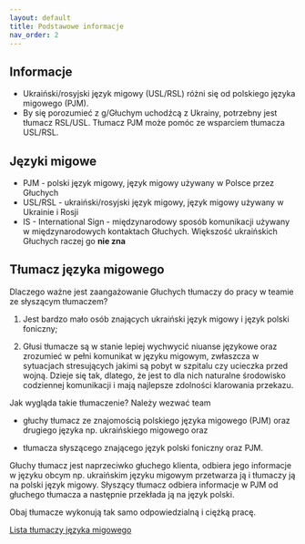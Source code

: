 ```yaml
---
layout: default
title: Podstawowe informacje
nav_order: 2
---
```


## Informacje

- Ukraiński/rosyjski język migowy (USL/RSL) różni się od polskiego języka migowego (PJM).
- By się porozumieć z g/Głuchym uchodźcą z Ukrainy, potrzebny jest tłumacz RSL/USL. Tłumacz PJM może pomóc ze wsparciem tłumacza USL/RSL.

## Języki migowe

- PJM - polski język migowy, język migowy używany w Polsce przez Głuchych
- USL/RSL - ukraiński/rosyjski język migowy, język migowy używany w Ukrainie i Rosji
- IS - International Sign - międzynarodowy sposób komunikacji używany w międzynarodowych kontaktach Głuchych. Większość ukraińskich Głuchych raczej go **nie zna**

## Tłumacz języka migowego

Dlaczego ważne jest zaangażowanie Głuchych tłumaczy do pracy w teamie ze słyszącym tłumaczem?

1. Jest bardzo mało osób znających ukraiński język migowy i język polski foniczny;

2. Głusi tłumacze są w stanie lepiej wychwycić niuanse językowe oraz zrozumieć w pełni komunikat w języku migowym, zwłaszcza w sytuacjach stresujących jakimi są pobyt w szpitalu czy ucieczka przed wojną. Dzieje się tak, dlatego, że jest to dla nich naturalne środowisko codziennej komunikacji i mają najlepsze zdolności klarowania przekazu.

Jak wygląda takie tłumaczenie? Należy wezwać team

- głuchy tłumacz ze znajomością polskiego języka migowego (PJM) oraz drugiego języka np. ukraińskiego migowego oraz

- tłumacza słyszącego znającego język polski foniczny oraz PJM.

Głuchy tłumacz jest naprzeciwko głuchego klienta, odbiera jego informacje w języku obcym np. ukraińskim języku migowym przetwarza ją i tłumaczy ją na polski język migowy. Słyszący tłumacz odbiera informacje w PJM od głuchego tłumacza a następnie przekłada ją na język polski.

Obaj tłumacze wykonują tak samo odpowiedzialną i ciężką pracę.

[Lista tłumaczy języka migowego](/interpreters.md)
